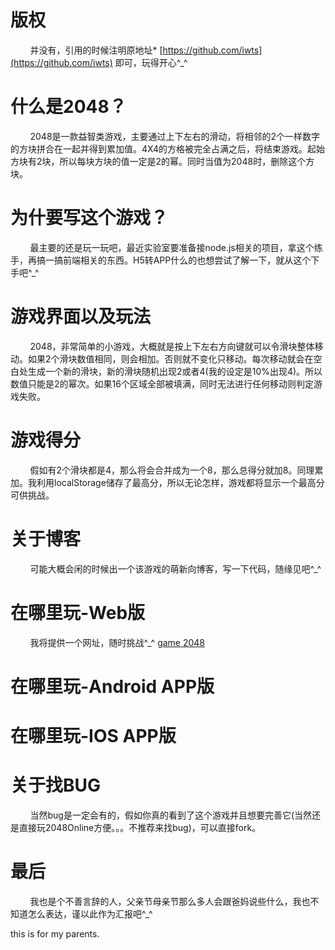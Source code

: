 # 版权
&#160; &#160; &#160; &#160; 并没有，引用的时候注明原地址* [https://github.com/iwts](https://github.com/iwts) 即可，玩得开心^_^

# 什么是2048？
&#160; &#160; &#160; &#160; 2048是一款益智类游戏，主要通过上下左右的滑动，将相邻的2个一样数字的方块拼合在一起并得到累加值。4X4的方格被完全占满之后，将结束游戏。起始方块有2块，所以每块方块的值一定是2的幂。同时当值为2048时，删除这个方块。

# 为什要写这个游戏？
&#160; &#160; &#160; &#160; 最主要的还是玩一玩吧，最近实验室要准备接node.js相关的项目，拿这个练手，再搞一搞前端相关的东西。H5转APP什么的也想尝试了解一下，就从这个下手吧^_^

# 游戏界面以及玩法
&#160; &#160; &#160; &#160; 2048，非常简单的小游戏，大概就是按上下左右方向键就可以令滑块整体移动。如果2个滑块数值相同，则会相加。否则就不变化只移动。每次移动就会在空白处生成一个新的滑块，新的滑块随机出现2或者4(我的设定是10%出现4)。所以数值只能是2的幂次。如果16个区域全部被填满，同时无法进行任何移动则判定游戏失败。

# 游戏得分
&#160; &#160; &#160; &#160; 假如有2个滑块都是4，那么将会合并成为一个8，那么总得分就加8。同理累加。我利用localStorage储存了最高分，所以无论怎样，游戏都将显示一个最高分可供挑战。

# 关于博客
&#160; &#160; &#160; &#160; 可能大概会闲的时候出一个该游戏的萌新向博客，写一下代码，随缘见吧^_^

# 在哪里玩-Web版
&#160; &#160; &#160; &#160; 我将提供一个网址，随时挑战^_^
[game 2048](https://iwts.github.io/2048-for-js/index.html)

# 在哪里玩-Android APP版

# 在哪里玩-IOS APP版

# 关于找BUG
&#160; &#160; &#160; &#160; 当然bug是一定会有的，假如你真的看到了这个游戏并且想要完善它(当然还是直接玩2048Online方便。。。不推荐来找bug)，可以直接fork。

# 最后
&#160; &#160; &#160; &#160; 我也是个不善言辞的人，父亲节母亲节那么多人会跟爸妈说些什么，我也不知道怎么表达，谨以此作为汇报吧^_^


this is for my parents.
